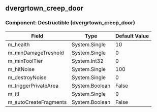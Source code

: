 ## dvergrtown_creep_door

### Component: Destructible (dvergrtown_creep_door)

|Field|Type|Default Value|
|---|---|---|
|m_health|System.Single|10|
|m_minDamageTreshold|System.Single|0|
|m_minToolTier|System.Int32|0|
|m_hitNoise|System.Single|100|
|m_destroyNoise|System.Single|0|
|m_triggerPrivateArea|System.Boolean|False|
|m_ttl|System.Single|0|
|m_autoCreateFragments|System.Boolean|False|

